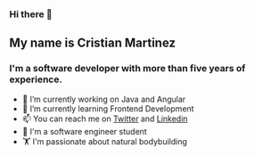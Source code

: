 ### Hi there 👋

## My name is Cristian Martinez

### I'm a software developer with more than five years of experience.

- 🔭 I’m currently working on Java and Angular
- 🌱 I’m currently learning Frontend Development
- 📫 You can reach me on [Twitter](https://twitter.com/b3nkos/) and [Linkedin](https://www.linkedin.com/in/b3nkos/)
- :school: I'm a software engineer student
- 🏋️ I'm passionate about natural bodybuilding
